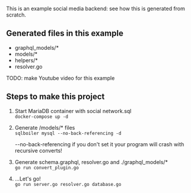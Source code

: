 This is an example social media backend: see how this is generated from scratch.

## Generated files in this example

- graphql_models/\*
- models/\*
- helpers/\*
- resolver.go

TODO: make Youtube video for this example

## Steps to make this project

1. Start MariaDB container with social network.sql  
   `docker-compose up -d`

2. Generate /models/\* files  
   `sqlboiler mysql --no-back-referencing -d`

   --no-back-referencing if you don't set it your program will crash with recursive converts!

3. Generate schema.graphql, resolver.go and ./graphql_models/\*  
   `go run convert_plugin.go`

4. ...Let's go!  
   `go run server.go resolver.go database.go`
